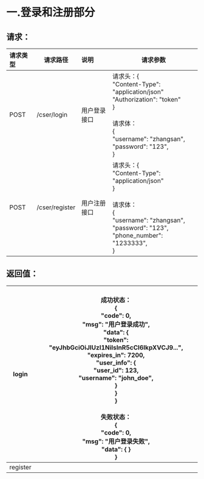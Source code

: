 # 一.登录和注册部分

## 请求：

| 请求类型 | 请求路径       | 说明         | 请求参数                                                     |
| :------- | -------------- | :----------- | ------------------------------------------------------------ |
| POST     | /cser/login    | 用户登录接口 | 请求头：{<br />"Content-Type": "application/json"<br />"Authorization": "token"<br />}<br /><br />请求体：<br />{<br/>  "username": "zhangsan",<br/>  "password": "123",<br/> } |
| POST     | /cser/register | 用户注册接口 | 请求头：{<br />"Content-Type": "application/json"<br />}<br /><br />请求体：<br />{<br/>  "username": "zhangsan",<br/>  "password": "123",<br/> "phone_number": "1233333",<br/> } |

## 返回值：

| login    | <br />成功状态：<br />{<br/>  "code": 0,<br/>  "msg": "用户登录成功",<br/>  "data": {<br/>    "token": "eyJhbGciOiJIUzI1NiIsInR5cCI6IkpXVCJ9...",<br/>    "expires_in": 7200,<br/>    "user_info": {<br/>      "user_id": 123,<br/>      "username": "john_doe",<br/>     }<br/>  }<br/>}<br /><br />失败状态：<br />{<br/>  "code": 0,<br/>  "msg": "用户登录失败",<br/>  "data": {     }<br/> }<br/> |
| -------- | ------------------------------------------------------------ |
| register |                                                              |



## 

